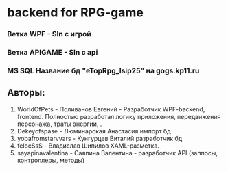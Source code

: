 # backend for RPG-game
### Ветка WPF - Sln с игрой
### Ветка APIGAME - Sln c api
### MS SQL Название бд "eTopRpg_Isip25" на gogs.kp11.ru

## Авторы: 
1. WorldOfPets - Поливанов Евгений - Разработчик WPF-backend, frontend. Полностью разработал логику приложения, передвижения персонажа, траты энергии, .
2. Dekeyofspase - Люминарская Анастасия  импорт бд
3. yobafromstarvvars - Кунгурцев Виталий разработчик бд
4. felocSsS - Владислав Шипилов XAML-разметка.
5. sayapinavalentina - Саяпина Валентина - разработчик API (заппосы, контроллеры, методы)
